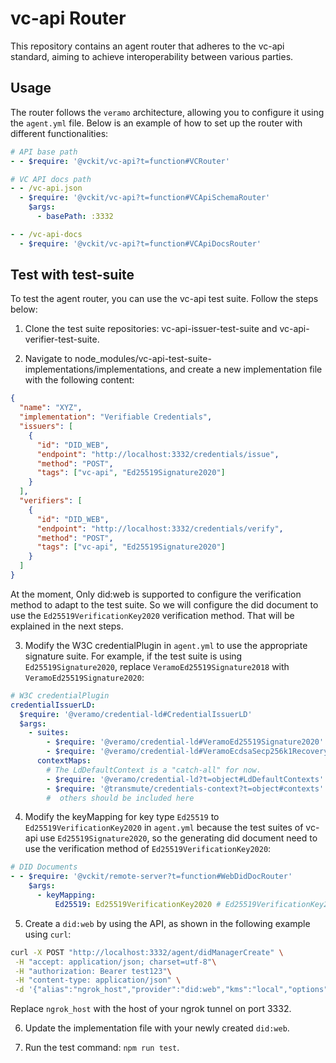 # vc-api Router

This repository contains an agent router that adheres to the vc-api standard, aiming to achieve interoperability between various parties.

## Usage

The router follows the `veramo` architecture, allowing you to configure it using the `agent.yml` file. Below is an example of how to set up the router with different functionalities:

```yaml
# API base path
- - $require: '@vckit/vc-api?t=function#VCRouter'

# VC API docs path
- - /vc-api.json
  - $require: '@vckit/vc-api?t=function#VCApiSchemaRouter'
    $args:
      - basePath: :3332

- - /vc-api-docs
  - $require: '@vckit/vc-api?t=function#VCApiDocsRouter'
```

## Test with test-suite

To test the agent router, you can use the vc-api test suite. Follow the steps below:

1. Clone the test suite repositories: vc-api-issuer-test-suite and vc-api-verifier-test-suite.

2. Navigate to node_modules/vc-api-test-suite-implementations/implementations, and create a new implementation file with the following content:

```json
{
  "name": "XYZ",
  "implementation": "Verifiable Credentials",
  "issuers": [
    {
      "id": "DID_WEB",
      "endpoint": "http://localhost:3332/credentials/issue",
      "method": "POST",
      "tags": ["vc-api", "Ed25519Signature2020"]
    }
  ],
  "verifiers": [
    {
      "id": "DID_WEB",
      "endpoint": "http://localhost:3332/credentials/verify",
      "method": "POST",
      "tags": ["vc-api", "Ed25519Signature2020"]
    }
  ]
}
```

At the moment, Only did:web is supported to configure the verification method to adapt to the test suite. So we will configure the did document to use the `Ed25519VerificationKey2020` verification method. That will be explained in the next steps.

3. Modify the W3C credentialPlugin in `agent.yml` to use the appropriate signature suite. For example, if the test suite is using `Ed25519Signature2020`, replace `VeramoEd25519Signature2018` with `VeramoEd25519Signature2020`:

```yaml
# W3C credentialPlugin
credentialIssuerLD:
  $require: '@veramo/credential-ld#CredentialIssuerLD'
  $args:
    - suites:
        - $require: '@veramo/credential-ld#VeramoEd25519Signature2020'
        - $require: '@veramo/credential-ld#VeramoEcdsaSecp256k1RecoverySignature2020'
      contextMaps:
        # The LdDefaultContext is a "catch-all" for now.
        - $require: '@veramo/credential-ld?t=object#LdDefaultContexts'
        - $require: '@transmute/credentials-context?t=object#contexts'
        #  others should be included here
```

4. Modify the keyMapping for key type `Ed25519` to `Ed25519VerificationKey2020` in `agent.yml` because the test suites of vc-api use `Ed25519Signature2020`, so the generating did document need to use the verification method of `Ed25519VerificationKey2020`:

```yaml
# DID Documents
- - $require: '@vckit/remote-server?t=function#WebDidDocRouter'
    $args:
      - keyMapping:
          Ed25519: Ed25519VerificationKey2020 # Ed25519VerificationKey2020 | JsonWebKey2020
```

5. Create a `did:web` by using the API, as shown in the following example using `curl`:

```bash
curl -X POST "http://localhost:3332/agent/didManagerCreate" \
 -H "accept: application/json; charset=utf-8"\
 -H "authorization: Bearer test123"\
 -H "content-type: application/json" \
 -d '{"alias":"ngrok_host","provider":"did:web","kms":"local","options":{"keyType":"Ed25519"}}'

```

Replace `ngrok_host` with the host of your ngrok tunnel on port 3332.

6. Update the implementation file with your newly created `did:web`.

7. Run the test command: `npm run test`.
